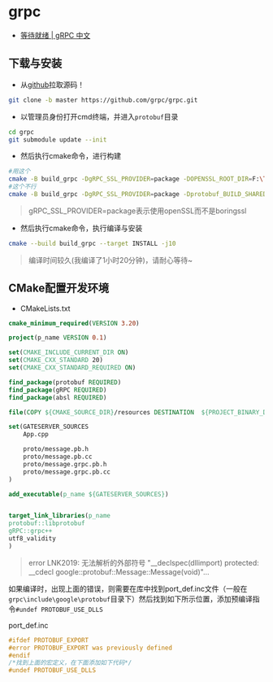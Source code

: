 # grpc

+ [等待就绪 | gRPC 中文](https://grpc.org.cn/docs/guides/wait-for-ready/)

## 下载与安装

+ 从[github](https://github.com/protocolbuffers/protobuf)拉取源码！

```sh
git clone -b master https://github.com/grpc/grpc.git
```

+ 以管理员身份打开cmd终端，并进入`protobuf`目录

```sh
cd grpc
git submodule update --init
```

+ 然后执行cmake命令，进行构建

```sh
#用这个
cmake -B build_grpc -DgRPC_SSL_PROVIDER=package -DOPENSSL_ROOT_DIR=F:\Tools\OpenSSL-Win64 -DCMAKE_CXX_STANDARD=17
#这个不行
cmake -B build_grpc -DgRPC_SSL_PROVIDER=package -Dprotobuf_BUILD_SHARED_LIBS=OFF -DOPENSSL_ROOT_DIR=F:\Tools\OpenSSL-Win64 -DCMAKE_CXX_STANDARD=17
```

> gRPC_SSL_PROVIDER=package表示使用openSSL而不是boringssl

+ 然后执行cmake命令，执行编译与安装

```sh
cmake --build build_grpc --target INSTALL -j10
```

> 编译时间较久(我编译了1小时20分钟)，请耐心等待~



## CMake配置开发环境

+ CMakeLists.txt

```cmake
cmake_minimum_required(VERSION 3.20)

project(p_name VERSION 0.1)

set(CMAKE_INCLUDE_CURRENT_DIR ON)
set(CMAKE_CXX_STANDARD 20)
set(CMAKE_CXX_STANDARD_REQUIRED ON)

find_package(protobuf REQUIRED)
find_package(gRPC REQUIRED)
find_package(absl REQUIRED)

file(COPY ${CMAKE_SOURCE_DIR}/resources DESTINATION  ${PROJECT_BINARY_DIR}/${CMAKE_BUILD_TYPE})

set(GATESERVER_SOURCES
    App.cpp

    proto/message.pb.h
    proto/message.pb.cc
    proto/message.grpc.pb.h
    proto/message.grpc.pb.cc
)

add_executable(p_name ${GATESERVER_SOURCES})


target_link_libraries(p_name 
protobuf::libprotobuf
gRPC::grpc++
utf8_validity
)
```



> error LNK2019: 无法解析的外部符号 "__declspec(dllimport) protected: __cdecl google::protobuf::Message::Message(void)"...

如果编译时，出现上面的错误，则需要在库中找到port_def.inc文件（一般在`grpc\include\google\protobuf`目录下）然后找到如下所示位置，添加预编译指令`#undef PROTOBUF_USE_DLLS`

port_def.inc

```cpp
#ifdef PROTOBUF_EXPORT
#error PROTOBUF_EXPORT was previously defined
#endif
/*找到上面的宏定义，在下面添加如下代码*/
#undef PROTOBUF_USE_DLLS
```

